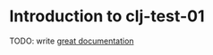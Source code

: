 # Introduction to clj-test-01

TODO: write [great documentation](http://jacobian.org/writing/what-to-write/)
